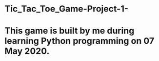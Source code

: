 # Tic_Tac_Toe_Game-Project-1-
# This game is built by me during learning Python programming on 07 May 2020.
